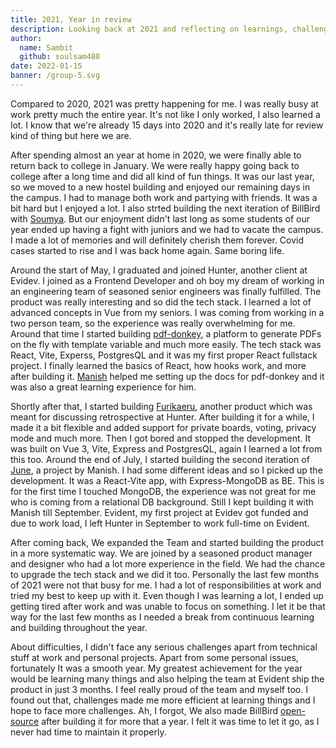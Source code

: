 ```yaml
---
title: 2021, Year in review
description: Looking back at 2021 and reflecting on learnings, challenges, achievements.
author:
  name: Sambit
  github: soulsam480
date: 2022-01-15
banner: /group-5.svg
---
```

Compared to 2020, 2021 was pretty happening for me. I was really busy at work pretty much the entire year. It's not like I only worked, I also learned a lot. I know that we're already 15 days into 2020 and it's really late for review kind of thing but here we are. 

After spending almost an year at home in 2020, we were finally able to return back to college in January. We were really happy going back to college after a long time and did all kind of fun things. It was our last year, so we moved to a new hostel building and enjoyed our remaining days in the campus. I had to manage both work and partying with friends. It was a bit hard but I enjoyed a lot. I also strted building the next iteration of BillBird with [Soumya](https://github.com/SoumyaRanjanNaik). But our enjoyment didn't last long as some students of our year ended up having a fight with juniors and we had to vacate the campus. I made a lot of memories and will definitely cherish them forever. Covid cases started to rise and I was back home again. Same boring life.

Around the start of May, I graduated and joined Hunter, another client at Evidev. I joined as a Frontend Developer and oh boy my dream of working in an engineering team of seasoned senior engineers was finally fulfilled. The product was really  interesting and so did the tech stack. I learned a lot of advanced concepts in Vue from my seniors. I was coming from working in a two person team, so the experience was really overwhelming for me. Around that time I started building [pdf-donkey](http://donkey.sambitsahoo.com/), a platform to generate PDFs on the fly with template variable and much more easily. The tech stack was React, Vite, Experss, PostgresQL and it was my first proper React fullstack project. I finally learned the basics of React, how hooks work, and more after building it. [Manish](https://github.com/t-rex777) helped me setting up the docs for pdf-donkey and it was also a great learning experience for him.

Shortly after that, I started building [Furikaeru](https://furikaeru.sambitsahoo.com/), another product which was meant for discussing retrospective at Hunter. After building it for a while, I made it a bit flexible and added support for private boards, voting, privacy mode and much more. Then I got bored and stopped the development. It was built on Vue 3, Vite, Express and PostgresQL, again I learned a lot from this too. Around the end of July, I started building the second iteration of [June](https://github.com/t-rex777/june/), a project by Manish. I had some different ideas and so I picked up the development. It was a React-Vite app, with Express-MongoDB as BE. This is for the first time I touched MongoDB, the experience was not great for me who is coming from a relational DB background. Still I kept building it with Manish till September. Evident, my first project at Evidev got funded and due to work load, I left Hunter in September to work full-time on Evident.

After coming back, We expanded the Team and started building the product in a more systematic way. We are joined by a seasoned product manager and designer who had a lot more experience in the field. We had the chance to upgrade the tech stack and we did it too. Personally the last few months of 2021 were not that busy for me. I had a lot of responsibilities at work and tried my best to keep up with it. Even though I was learning a lot, I ended up getting tired after work and was unable to focus on something. I let it be that way for the last few months as I needed a break from continuous learning and building throughout the year. 

About difficulties, I didn't face any serious challenges apart from technical stuff at work and personal projects. Apart from some personal issues, fortunately It was a smooth year. My greatest achievement for the year would be learning many things and also helping the team at Evident ship the product in just 3 months. I feel really proud of the team and myself too. I found out that, challenges made me more efficient at learning things and I hope to face more challenges. Ah, I forgot, We also made BillBird [open-source](https://github.com/billbird-dev/platform) after building it for more that a year. I felt it was time to let it go, as I never had time to maintain it properly.


